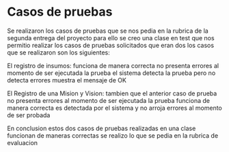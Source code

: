 # Casos de pruebas
Se realizaron los casos de pruebas que se nos pedia en la rubrica 
de la segunda entrega del proyecto para ello se creo una clase en test 
que nos permitio realizar los casos de pruebas solicitados que eran dos
los casos que se realizaron son los siguientes:

El registro de insumos: 
funciona de manera correcta no presenta errores al
momento de ser ejecutada la prueba el sistema detecta la prueba pero no 
detecta errores muestra el mensaje de OK

El Registro de una Mision y Vision:
tambien que el anterior caso de prueba no presenta errores al momento
de ser ejecutada la prueba funciona de manera correcta es detectada por 
el sistema y no arroja errores al momento de ser probada 

En conclusion estos dos casos de pruebas realizadas en una clase
funcionan de maneras correctas se realizo lo que se pedia en la rubrica
de evaluacion
